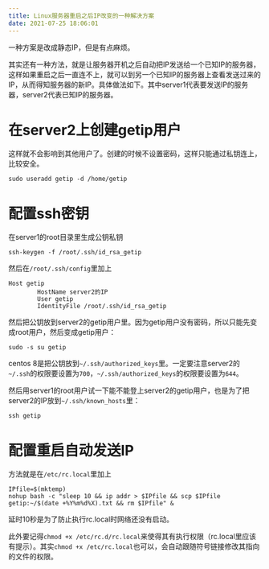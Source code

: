 ```yaml
---
title: Linux服务器重启之后IP改变的一种解决方案
date: 2021-07-25 18:06:01
---
```


一种方案是改成静态IP，但是有点麻烦。

其实还有一种方法，就是让服务器开机之后自动把IP发送给一个已知IP的服务器，这样如果重启之后一直连不上，就可以到另一个已知IP的服务器上查看发送过来的IP，从而得知服务器的新IP。具体做法如下。其中server1代表要发送IP的服务器，server2代表已知IP的服务器。

# 在server2上创建getip用户
这样就不会影响到其他用户了。创建的时候不设置密码，这样只能通过私钥连上，比较安全。

```shell
sudo useradd getip -d /home/getip
```

# 配置ssh密钥
在server1的root目录里生成公钥私钥

```shell
ssh-keygen -f /root/.ssh/id_rsa_getip
```

然后在```/root/.ssh/config```里加上

```shell
Host getip
        HostName server2的IP
        User getip
        IdentityFile /root/.ssh/id_rsa_getip
```

然后把公钥放到server2的getip用户里。因为getip用户没有密码，所以只能先变成root用户，然后变成getip用户：

```shell
sudo -s su getip
```

centos 8是把公钥放到```~/.ssh/authorized_keys```里。一定要注意server2的```~/.ssh```的权限要设置为```700```，```~/.ssh/authorized_keys```的权限要设置为```644```。

然后用server1的root用户试一下能不能登上server2的getip用户，也是为了把server2的IP放到```~/.ssh/known_hosts```里：

```shell
ssh getip
```

# 配置重启自动发送IP

方法就是在```/etc/rc.local```里加上
```shell
IPfile=$(mktemp)
nohup bash -c "sleep 10 && ip addr > $IPfile && scp $IPfile getip:~/$(date +%Y%m%d%X).txt && rm $IPfile" &
```

延时10秒是为了防止执行rc.local时网络还没有启动。

此外要记得```chmod +x /etc/rc.d/rc.local```来使得其有执行权限（rc.local里应该有提示）。其实```chmod +x /etc/rc.local```也可以，会自动跟随符号链接修改其指向的文件的权限。

